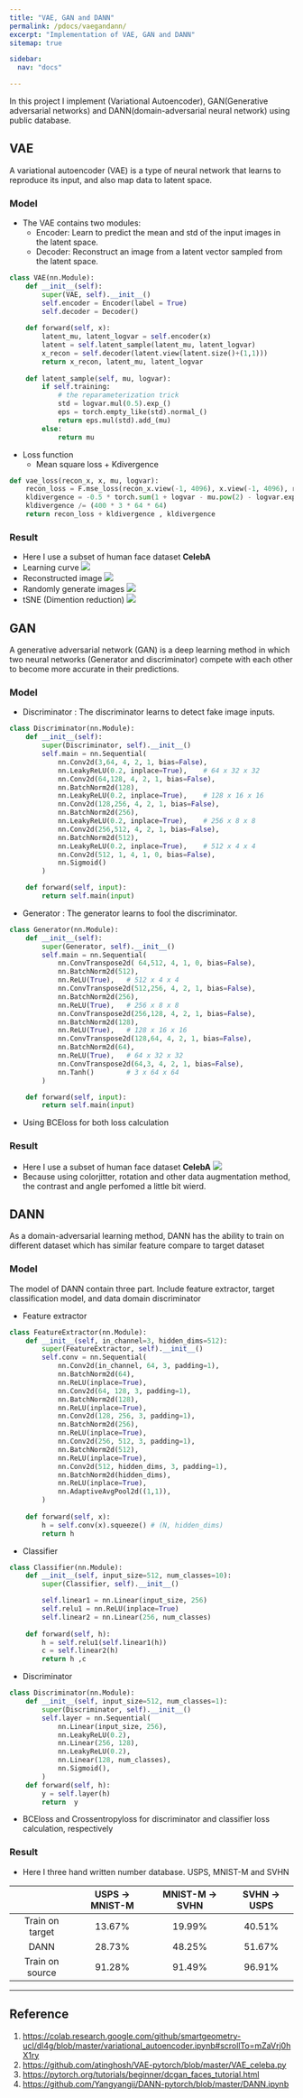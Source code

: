 ```yaml
---
title: "VAE, GAN and DANN"
permalink: /pdocs/vaegandann/
excerpt: "Implementation of VAE, GAN and DANN"
sitemap: true

sidebar:
  nav: "docs"

---
```

In this project I implement (Variational Autoencoder), GAN(Generative adversarial networks) and DANN(domain-adversarial neural network) using public database.

## VAE
A variational autoencoder (VAE) is a type of neural network that learns to reproduce its input, and also map data to latent space.

### Model
- The VAE contains two modules:
    - Encoder: Learn to predict the mean and std of the input images in the latent space.
    - Decoder: Reconstruct an image from a latent vector sampled from the latent space.
```python   
class VAE(nn.Module):
    def __init__(self):
        super(VAE, self).__init__()
        self.encoder = Encoder(label = True)
        self.decoder = Decoder()
    
    def forward(self, x):
        latent_mu, latent_logvar = self.encoder(x)
        latent = self.latent_sample(latent_mu, latent_logvar)
        x_recon = self.decoder(latent.view(latent.size()+(1,1)))
        return x_recon, latent_mu, latent_logvar
    
    def latent_sample(self, mu, logvar):
        if self.training:
            # the reparameterization trick
            std = logvar.mul(0.5).exp_()
            eps = torch.empty_like(std).normal_()
            return eps.mul(std).add_(mu)
        else:
            return mu
```
- Loss function
    - Mean square loss + Kdivergence
```python
def vae_loss(recon_x, x, mu, logvar):
    recon_loss = F.mse_loss(recon_x.view(-1, 4096), x.view(-1, 4096), reduction='mean')
    kldivergence = -0.5 * torch.sum(1 + logvar - mu.pow(2) - logvar.exp())
    kldivergence /= (400 * 3 * 64 * 64) 
    return recon_loss + kldivergence , kldivergence
```
### Result
- Here I use a subset of human face dataset **CelebA**
- Learning curve
![](https://i.imgur.com/Ze3aZdD.png)
- Reconstructed image
![](https://i.imgur.com/1nYvHGG.png)
- Randomly generate images
![](https://i.imgur.com/BmSRM3Y.png)
- tSNE (Dimention reduction)
![](https://i.imgur.com/SeGdCGK.png)


## GAN
A generative adversarial network (GAN) is a deep learning method in which two neural networks (Generator and discriminator) compete with each other to become more accurate in their predictions.
### Model
- Discriminator : The discriminator learns to detect fake image inputs.
```python
class Discriminator(nn.Module):
    def __init__(self):
        super(Discriminator, self).__init__()
        self.main = nn.Sequential(
            nn.Conv2d(3,64, 4, 2, 1, bias=False),
            nn.LeakyReLU(0.2, inplace=True),    # 64 x 32 x 32
            nn.Conv2d(64,128, 4, 2, 1, bias=False),
            nn.BatchNorm2d(128),
            nn.LeakyReLU(0.2, inplace=True),    # 128 x 16 x 16
            nn.Conv2d(128,256, 4, 2, 1, bias=False),
            nn.BatchNorm2d(256),
            nn.LeakyReLU(0.2, inplace=True),    # 256 x 8 x 8
            nn.Conv2d(256,512, 4, 2, 1, bias=False),
            nn.BatchNorm2d(512),
            nn.LeakyReLU(0.2, inplace=True),    # 512 x 4 x 4
            nn.Conv2d(512, 1, 4, 1, 0, bias=False),
            nn.Sigmoid()
        )

    def forward(self, input):
        return self.main(input)
```
- Generator : The generator learns to fool the discriminator.
```python
class Generator(nn.Module):
    def __init__(self):
        super(Generator, self).__init__()
        self.main = nn.Sequential(
            nn.ConvTranspose2d( 64,512, 4, 1, 0, bias=False),
            nn.BatchNorm2d(512),
            nn.ReLU(True),   # 512 x 4 x 4
            nn.ConvTranspose2d(512,256, 4, 2, 1, bias=False),
            nn.BatchNorm2d(256),
            nn.ReLU(True),   # 256 x 8 x 8
            nn.ConvTranspose2d(256,128, 4, 2, 1, bias=False),
            nn.BatchNorm2d(128),
            nn.ReLU(True),   # 128 x 16 x 16
            nn.ConvTranspose2d(128,64, 4, 2, 1, bias=False),
            nn.BatchNorm2d(64),
            nn.ReLU(True),   # 64 x 32 x 32
            nn.ConvTranspose2d(64,3, 4, 2, 1, bias=False),
            nn.Tanh()        # 3 x 64 x 64
        )

    def forward(self, input):
        return self.main(input)
```
- Using BCEloss for both loss calculation

### Result
- Here I use a subset of human face dataset **CelebA**
![](https://i.imgur.com/6GqdTGp.png)
- Because using colorjitter, rotation and other data augmentation method, the contrast and angle perfomed a little bit wierd.


## DANN
As a domain-adversarial learning method, DANN has the ability to train on different dataset which has similar feature compare to target dataset

### Model
The model of DANN contain three part. Include feature extractor, target classification model, and data domain discriminator
- Feature extractor
```python
class FeatureExtractor(nn.Module):
    def __init__(self, in_channel=3, hidden_dims=512):
        super(FeatureExtractor, self).__init__()
        self.conv = nn.Sequential(
            nn.Conv2d(in_channel, 64, 3, padding=1),
            nn.BatchNorm2d(64),
            nn.ReLU(inplace=True),
            nn.Conv2d(64, 128, 3, padding=1),
            nn.BatchNorm2d(128),
            nn.ReLU(inplace=True),
            nn.Conv2d(128, 256, 3, padding=1),
            nn.BatchNorm2d(256),
            nn.ReLU(inplace=True),
            nn.Conv2d(256, 512, 3, padding=1),
            nn.BatchNorm2d(512),
            nn.ReLU(inplace=True),
            nn.Conv2d(512, hidden_dims, 3, padding=1),
            nn.BatchNorm2d(hidden_dims),
            nn.ReLU(inplace=True),
            nn.AdaptiveAvgPool2d((1,1)),
        )
        
    def forward(self, x):
        h = self.conv(x).squeeze() # (N, hidden_dims)
        return h
```

- Classifier
```python
class Classifier(nn.Module):
    def __init__(self, input_size=512, num_classes=10):
        super(Classifier, self).__init__()

        self.linear1 = nn.Linear(input_size, 256)
        self.relu1 = nn.ReLU(inplace=True)
        self.linear2 = nn.Linear(256, num_classes)
        
    def forward(self, h):
        h = self.relu1(self.linear1(h))
        c = self.linear2(h)
        return h ,c
```
- Discriminator
```python
class Discriminator(nn.Module):
    def __init__(self, input_size=512, num_classes=1):
        super(Discriminator, self).__init__()
        self.layer = nn.Sequential(
            nn.Linear(input_size, 256),
            nn.LeakyReLU(0.2),
            nn.Linear(256, 128),
            nn.LeakyReLU(0.2),
            nn.Linear(128, num_classes),
            nn.Sigmoid(),
        )
    def forward(self, h):
        y = self.layer(h)
        return  y
```
- BCEloss and Crossentropyloss for discriminator and classifier loss calculation, respectively

### Result
- Here I three hand written number database. USPS, MNIST-M and SVHN

|                 | USPS -> MNIST-M | MNIST-M -> SVHN | SVHN -> USPS |
|:---------------:|:---------------:|:---------------:|:------------:|
| Train on target |       13.67%        |     19.99%      |  40.51%       |
|      DANN       |   28.73%      |       48.25%   |    51.67%    |
| Train on source |     91.28%       |     91.49%      | 96.91%     |

---
## Reference
1. https://colab.research.google.com/github/smartgeometry-ucl/dl4g/blob/master/variational_autoencoder.ipynb#scrollTo=mZaVrj0hX1ry
2. https://github.com/atinghosh/VAE-pytorch/blob/master/VAE_celeba.py
3. https://pytorch.org/tutorials/beginner/dcgan_faces_tutorial.html
4. https://github.com/Yangyangii/DANN-pytorch/blob/master/DANN.ipynb
